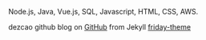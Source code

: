 Node.js, Java, Vue.js, SQL, Javascript, HTML, CSS, AWS.

dezcao github blog on [GitHub](https://github.com/dezcao/dezcao.github.io) from Jekyll [friday-theme](https://github.com/sfreytag/friday-theme)
